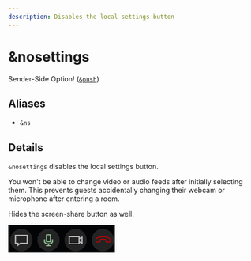 ```yaml
---
description: Disables the local settings button
---
```


# \&nosettings

Sender-Side Option! ([`&push`](../../source-settings/push.md))

## Aliases

* `&ns`

## Details

`&nosettings` disables the local settings button.

You won't be able to change video or audio feeds after initially selecting them. This prevents guests accidentally changing their webcam or microphone after entering a room.

Hides the screen-share button as well.

![](<../../.gitbook/assets/image (97).png>)
